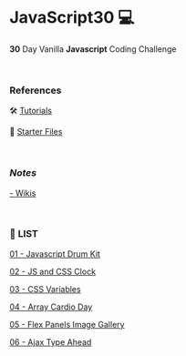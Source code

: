 # JavaScript30 💻

**30** Day Vanilla **Javascript** Coding Challenge

<br/>

### **References**

🛠️ [Tutorials](https://javascript30.com/)

📁 [Starter Files](https://github.com/wesbos/JavaScript30)

<br/>

### ***Notes***
[- Wikis](https://github.com/jongeunk0613/JavaScript30/wiki)

<br/>

### 📝 **LIST** 

[01 - Javascript Drum Kit](https://github.com/jongeunk0613/JavaScript30/tree/main/01_Javascript_Drum_Kit)

[02 - JS and CSS Clock](https://github.com/jongeunk0613/JavaScript30/tree/main/02_JS_And_CSS_Clock)

[03 - CSS Variables](https://github.com/jongeunk0613/JavaScript30/tree/main/03_CSS_Variables)

[04 - Array Cardio Day](https://github.com/jongeunk0613/JavaScript30/tree/main/04_Array_Cardio_Day_1)

[05 - Flex Panels Image Gallery](https://github.com/jongeunk0613/JavaScript30/tree/main/05_Flex_Panels_Image_Gallery)

[06 - Ajax Type Ahead](https://github.com/jongeunk0613/JavaScript30/tree/main/06_Ajax_Type_Ahead)
